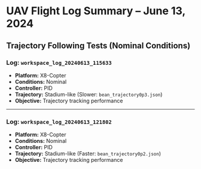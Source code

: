 # UAV Flight Log Summary – June 13, 2024

## Trajectory Following Tests (Nominal Conditions)

### **Log: `workspace_log_20240613_115633`**  
- **Platform:** X8-Copter  
- **Conditions:** Nominal  
- **Controller:** PID  
- **Trajectory:** Stadium-like (Slower: `bean_trajectory0p3.json`)  
- **Objective:** Trajectory tracking performance  

---

### **Log: `workspace_log_20240613_121802`**  
- **Platform:** X8-Copter  
- **Conditions:** Nominal  
- **Controller:** PID  
- **Trajectory:** Stadium-like (Faster: `bean_trajectory0p2.json`)  
- **Objective:** Trajectory tracking performance  
